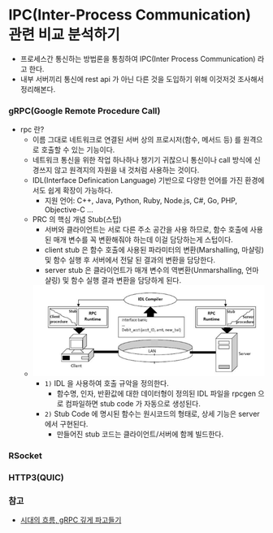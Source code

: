 # IPC(Inter-Process Communication) 관련 비교 분석하기 

- 프로세스간 통신하는 방법론을 통칭하여 IPC(Inter Process Communication) 라고 한다.
- 내부 서버끼리 통신에 rest api 가 아닌 다른 것을 도입하기 위해 이것저것 조사해서 정리해본다.

### gRPC(Google Remote Procedure Call)

- rpc 란?
  - 이름 그대로 네트워크로 연결된 서버 상의 프로시저(함수, 메서드 등) 를 원격으로 호출할 수 있는 기능이다.
  - 네트워크 통신을 위한 작업 하나하나 챙기기 귀찮으니 통신이나 call 방식에 신경쓰지 않고 원격지의 자원을 내 것처럼 사용하는 것이다.
  - IDL(Interface Definication Language) 기반으로 다양한 언어를 가진 환경에서도 쉽게 확장이 가능하다.
    - 지원 언어: C++, Java, Python, Ruby, Node.js, C#, Go, PHP, Objective-C …
  - PRC 의 핵심 개념 Stub(스텁)
    - 서버와 클라이언트는 서로 다른 주소 공간을 사용 하므로, 함수 호출에 사용된 매개 변수를 꼭 변환해줘야 하는데 이걸 담당하는게 스텁이다.
    - client stub 은 함수 호출에 사용된 파라미터의 변환(Marshalling, 마샬링) 및 함수 실행 후 서버에서 전달 된 결과의 변환을 담당한다.
    - server stub 은 클라이언트가 매개 변수의 역변환(Unmarshalling, 언마샬링) 및 함수 실행 결과 변환을 담당하게 된다.
  - ![rpc](rpc.png)
    - `1)` IDL 을 사용하여 호출 규악을 정의한다.
      - 함수명, 인자, 반환값에 대한 데이터형이 정의된 IDL 파일을 rpcgen 으로 컴파일하면 stub code 가 자동으로 생성된다.
    - `2)` Stub Code 에 명시된 함수는 원시코드의 형태로, 상세 기능은 server 에서 구현된다.
      - 만들어진 stub 코드는 클라이언트/서버에 함께 빌드한다.



### RSocket
### HTTP3(QUIC)

### 참고

- [시대의 흐름, gRPC 깊게 파고들기](https://medium.com/naver-cloud-platform/nbp-%EA%B8%B0%EC%88%A0-%EA%B2%BD%ED%97%98-%EC%8B%9C%EB%8C%80%EC%9D%98-%ED%9D%90%EB%A6%84-grpc-%EA%B9%8A%EA%B2%8C-%ED%8C%8C%EA%B3%A0%EB%93%A4%EA%B8%B0-1-39e97cb3460)


